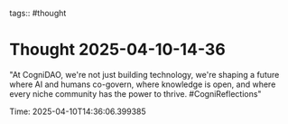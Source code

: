 tags:: #thought

# Thought 2025-04-10-14-36

"At CogniDAO, we're not just building technology, we're shaping a future where AI and humans co-govern, where knowledge is open, and where every niche community has the power to thrive. #CogniReflections"

Time: 2025-04-10T14:36:06.399385
